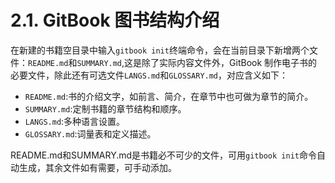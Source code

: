 # 2.1. GitBook 图书结构介绍

在新建的书籍空目录中输入`gitbook init`终端命令，会在当前目录下新增两个文件：`README.md`和`SUMMARY.md`,这是除了实际内容文件外，GitBook 制作电子书的必要文件，除此还有可选文件`LANGS.md`和`GLOSSARY.md`，对应含义如下：
* `README.md`:书的介绍文字，如前言、简介，在章节中也可做为章节的简介。
* `SUMMARY.md`:定制书籍的章节结构和顺序。
* `LANGS.md`:多种语言设置。
* `GLOSSARY.md`:词量表和定义描述。  

README.md和SUMMARY.md是书籍必不可少的文件，可用`gitbook init`命令自动生成，其余文件如有需要，可手动添加。